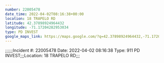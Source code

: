 ```yaml
---
number: 22005478
date_time: 2022-04-02T08:16:38+00:00
location: 18 TRAPELO RD
latitude: 42.37898924964432
longitude: -71.17204282953034
type: PD INVEST
google_maps_link: https://maps.google.com/?q=42.37898924964432,-71.17204282953034
---
```


;;;;;;Incident #: 22005478  Date: 2022-04-02 08:16:38   Type: 911 PD INVEST;;;Location: 18 TRAPELO RD;;;
